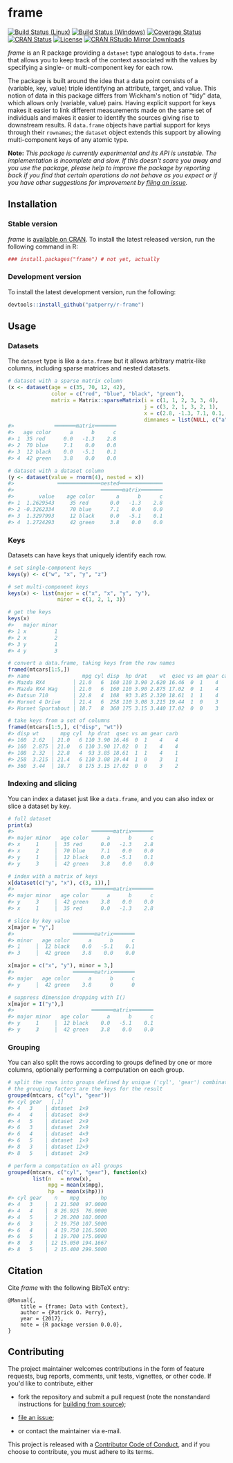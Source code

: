 <!-- README.md is generated from README.Rmd. Please edit that file -->



frame
=====

[![Build Status (Linux)][travis-badge]][travis]
[![Build Status (Windows)][appveyor-badge]][appveyor]
[![Coverage Status][codecov-badge]][codecov]
[![CRAN Status][cran-badge]][cran]
[![License][apache-badge]][apache]
[![CRAN RStudio Mirror Downloads][cranlogs-badge]][cran]


*frame* is an R package providing a `dataset` type analogous to `data.frame`
that allows you to keep track of the context associated with the values by
specifying a single- or multi-component key for each row.


The package is built around the idea that a data point consists of a
(variable, key, value) triple identifying an attribute, target, and value.
This notion of data in this package differs from Wickham's notion of "tidy"
data, which allows only (variable, value) pairs.  Having explicit support for
keys makes it easier to link different measurements made on the same set of
individuals and makes it easier to identify the sources giving rise to
downstream results.  R `data.frame` objects have partial support for keys
through their `rownames`; the `dataset` object extends this support by
allowing multi-component keys of any atomic type.


**Note:** *This package is currently experimental and its API is unstable. The
implementation is incomplete and slow. If this doesn't scare you away and you
use the package, please help to improve the package by reporting back if you
find that certain operations do not behave as you expect or if you have
other suggestions for improvement by [filing an issue][issues].*


Installation
------------

### Stable version

*frame* is [available on CRAN][cran]. To install the latest released version,
run the following command in R:

```r
### install.packages("frame") # not yet, actually
```

### Development version

To install the latest development version, run the following:

```r
devtools::install_github("patperry/r-frame")
```


Usage
-----

### Datasets

The `dataset` type is like a `data.frame` but it allows arbitrary matrix-like
columns, including sparse matrices and nested datasets.


```r
# dataset with a sparse matrix column
(x <- dataset(age = c(35, 70, 12, 42),
              color = c("red", "blue", "black", "green"),
              matrix = Matrix::sparseMatrix(i = c(1, 1, 2, 3, 3, 4),
                                            j = c(3, 2, 1, 3, 2, 1),
                                            x = c(2.8, -1.3, 7.1, 0.1, -5.1, 3.8),
                                            dimnames = list(NULL, c("a", "b", "c")))))
#>             ═══════matrix═══════
#>   age color      a      b      c
#> 1  35 red      0.0   -1.3    2.8
#> 2  70 blue     7.1    0.0    0.0
#> 3  12 black    0.0   -5.1    0.1
#> 4  42 green    3.8    0.0    0.0

# dataset with a dataset column
(y <- dataset(value = rnorm(4), nested = x))
#>              ══════════════nested══════════════
#>                            ═══════matrix═══════
#>        value    age color       a      b      c
#> 1  1.2629543     35 red       0.0   -1.3    2.8
#> 2 -0.3262334     70 blue      7.1    0.0    0.0
#> 3  1.3297993     12 black     0.0   -5.1    0.1
#> 4  1.2724293     42 green     3.8    0.0    0.0
```

### Keys

Datasets can have keys that uniquely identify each row.


```r
# set single-component keys
keys(y) <- c("w", "x", "y", "z")

# set multi-component keys
keys(x) <- list(major = c("x", "x", "y", "y"),
                minor = c(1, 2, 1, 3))

# get the keys
keys(x)
#>   major minor
#> 1 x         1
#> 2 x         2
#> 3 y         1
#> 4 y         3

# convert a data.frame, taking keys from the row names
framed(mtcars[1:5,])
#> name                 mpg cyl disp  hp drat    wt  qsec vs am gear carb
#> Mazda RX4         │ 21.0   6  160 110 3.90 2.620 16.46  0  1    4    4
#> Mazda RX4 Wag     │ 21.0   6  160 110 3.90 2.875 17.02  0  1    4    4
#> Datsun 710        │ 22.8   4  108  93 3.85 2.320 18.61  1  1    4    1
#> Hornet 4 Drive    │ 21.4   6  258 110 3.08 3.215 19.44  1  0    3    1
#> Hornet Sportabout │ 18.7   8  360 175 3.15 3.440 17.02  0  0    3    2

# take keys from a set of columns
framed(mtcars[1:5,], c("disp", "wt"))
#> disp wt       mpg cyl  hp drat  qsec vs am gear carb
#> 160  2.62  │ 21.0   6 110 3.90 16.46  0  1    4    4
#> 160  2.875 │ 21.0   6 110 3.90 17.02  0  1    4    4
#> 108  2.32  │ 22.8   4  93 3.85 18.61  1  1    4    1
#> 258  3.215 │ 21.4   6 110 3.08 19.44  1  0    3    1
#> 360  3.44  │ 18.7   8 175 3.15 17.02  0  0    3    2
```

### Indexing and slicing

You can index a dataset just like a `data.frame`, and you can also index or
slice a dataset by key.


```r
# full dataset
print(x)
#>                         ═══════matrix═══════
#> major minor   age color      a      b      c
#> x     1     │  35 red      0.0   -1.3    2.8
#> x     2     │  70 blue     7.1    0.0    0.0
#> y     1     │  12 black    0.0   -5.1    0.1
#> y     3     │  42 green    3.8    0.0    0.0

# index with a matrix of keys
x[dataset(c("y", "x"), c(3, 1)),]
#>                         ═══════matrix═══════
#> major minor   age color      a      b      c
#> y     3     │  42 green    3.8    0.0    0.0
#> x     1     │  35 red      0.0   -1.3    2.8

# slice by key value
x[major = "y",]
#>                   ═══════matrix═══════
#> minor   age color      a      b      c
#> 1     │  12 black    0.0   -5.1    0.1
#> 3     │  42 green    3.8    0.0    0.0

x[major = c("x", "y"), minor = 3,]
#>                   ═══════matrix═══════
#> major   age color      a      b      c
#> y     │  42 green    3.8      0      0

# suppress dimension dropping with I()
x[major = I("y"),]
#>                         ═══════matrix═══════
#> major minor   age color      a      b      c
#> y     1     │  12 black    0.0   -5.1    0.1
#> y     3     │  42 green    3.8    0.0    0.0
```

### Grouping

You can also split the rows according to groups defined by one or more columns,
optionally performing a computation on each group.


```r
# split the rows into groups defined by unique ('cyl', 'gear') combinations;
# the grouping factors are the keys for the result
grouped(mtcars, c("cyl", "gear"))
#> cyl gear   [,1]        
#> 4   3    │ dataset  1×9
#> 4   4    │ dataset  8×9
#> 4   5    │ dataset  2×9
#> 6   3    │ dataset  2×9
#> 6   4    │ dataset  4×9
#> 6   5    │ dataset  1×9
#> 8   3    │ dataset 12×9
#> 8   5    │ dataset  2×9

# perform a computation on all groups
grouped(mtcars, c("cyl", "gear"), function(x)
        list(n   = nrow(x),
             mpg = mean(x$mpg),
             hp  = mean(x$hp)))
#> cyl gear    n    mpg       hp
#> 4   3    │  1 21.500  97.0000
#> 4   4    │  8 26.925  76.0000
#> 4   5    │  2 28.200 102.0000
#> 6   3    │  2 19.750 107.5000
#> 6   4    │  4 19.750 116.5000
#> 6   5    │  1 19.700 175.0000
#> 8   3    │ 12 15.050 194.1667
#> 8   5    │  2 15.400 299.5000
```


Citation
--------

Cite *frame* with the following BibTeX entry:

    @Manual{,
        title = {frame: Data with Context},
        author = {Patrick O. Perry},
        year = {2017},
        note = {R package version 0.0.0},
    }


Contributing
------------

The project maintainer welcomes contributions in the form of feature requests,
bug reports, comments, unit tests, vignettes, or other code.  If you'd like to
contribute, either

 + fork the repository and submit a pull request (note the nonstandard
   instructions for [building from source][building]);

 + [file an issue][issues];

 + or contact the maintainer via e-mail.

This project is released with a [Contributor Code of Conduct][conduct],
and if you choose to contribute, you must adhere to its terms.


[apache]: https://www.apache.org/licenses/LICENSE-2.0.html "Apache License, Version 2.0"
[apache-badge]: https://img.shields.io/badge/License-Apache%202.0-blue.svg "Apache License, Version 2.0"
[appveyor]: https://ci.appveyor.com/project/patperry/r-frame/branch/master "Continuous Integration (Windows)"
[appveyor-badge]: https://ci.appveyor.com/api/projects/status/github/patperry/r-frame?branch=master&svg=true "Continuous Inegration (Windows)"
[building]: #development-version "Building from Source"
[codecov]: https://codecov.io/github/patperry/r-frame?branch=master "Code Coverage"
[codecov-badge]: https://codecov.io/github/patperry/r-frame/coverage.svg?branch=master "Code Coverage"
[conduct]: https://github.com/patperry/r-frame/blob/master/CONDUCT.md "Contributor Code of Conduct"
[cran]: https://cran.r-project.org/package=frame "CRAN Page"
[cran-badge]: http://www.r-pkg.org/badges/version/frame "CRAN Page"
[cranlogs-badge]: http://cranlogs.r-pkg.org/badges/frame "CRAN Downloads"
[issues]: https://github.com/patperry/r-frame/issues "Issues"
[travis]: https://travis-ci.org/patperry/r-frame "Continuous Integration (Linux)"
[travis-badge]: https://api.travis-ci.org/patperry/r-frame.svg?branch=master "Continuous Integration (Linux)"
